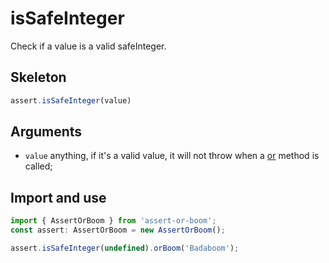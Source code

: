 # isSafeInteger

Check if a value is a valid safeInteger.

## Skeleton

```ts
assert.isSafeInteger(value)
```

## Arguments

- `value` anything, if it's a valid value, it will not throw when a [or](../or.md) method is called;

## Import and use

```ts
import { AssertOrBoom } from 'assert-or-boom';
const assert: AssertOrBoom = new AssertOrBoom();

assert.isSafeInteger(undefined).orBoom('Badaboom');
```
